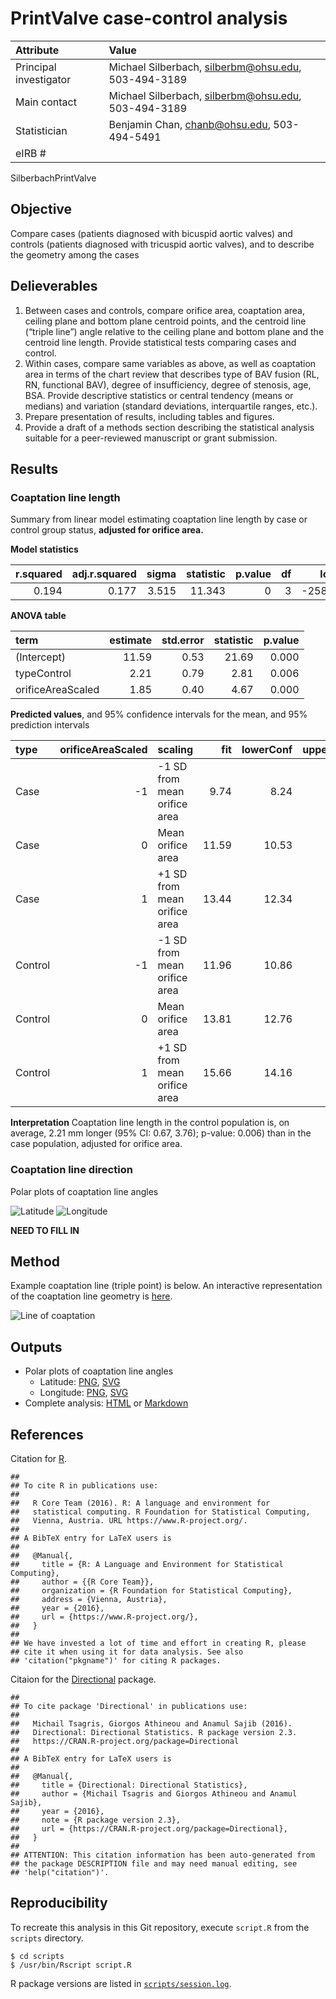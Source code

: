 # PrintValve case-control analysis

Attribute | Value
:---|:---
Principal investigator | Michael Silberbach, silberbm@ohsu.edu, 503-494-3189
Main contact | Michael Silberbach, silberbm@ohsu.edu, 503-494-3189
Statistician | Benjamin Chan, chanb@ohsu.edu, 503-494-5491
eIRB # | 
SilberbachPrintValve


## Objective

Compare cases (patients diagnosed with bicuspid aortic valves) and controls
(patients diagnosed with tricuspid aortic valves), and to describe the
geometry among the cases


## Delieverables

1. Between cases and controls, compare orifice area, coaptation area, ceiling
plane and bottom plane centroid points, and the centroid line (“triple line”)
angle relative to the ceiling plane and bottom plane and the centroid line
length. Provide statistical tests comparing cases and control.
2. Within cases, compare same variables as above, as well as coaptation area
in terms of the chart review that describes type of BAV fusion (RL, RN,
functional BAV), degree of insufficiency, degree of stenosis, age, BSA.
Provide descriptive statistics or central tendency (means or medians) and
variation (standard deviations, interquartile ranges, etc.).
3. Prepare presentation of results, including tables and figures.
4. Provide a draft of a methods section describing the statistical analysis
suitable for a peer-reviewed manuscript or grant submission.


## Results


### Coaptation line length

Summary from linear model estimating coaptation line length by case or control group status,
**adjusted for orifice area.**

**Model statistics**

| r.squared| adj.r.squared| sigma| statistic| p.value| df|   logLik|     AIC|     BIC| deviance| df.residual|
|---------:|-------------:|-----:|---------:|-------:|--:|--------:|-------:|-------:|--------:|-----------:|
|     0.194|         0.177| 3.515|    11.343|       0|  3| -258.048| 524.097| 534.396| 1161.443|          94|

**ANOVA table**

|term              | estimate| std.error| statistic| p.value|
|:-----------------|--------:|---------:|---------:|-------:|
|(Intercept)       |    11.59|      0.53|     21.69|   0.000|
|typeControl       |     2.21|      0.79|      2.81|   0.006|
|orificeAreaScaled |     1.85|      0.40|      4.67|   0.000|

**Predicted values**, and 95% confidence intervals for the mean, and 95% prediction intervals

|type    | orificeAreaScaled|scaling                      |   fit| lowerConf| upperConf| lowerPred| upperPred|
|:-------|-----------------:|:----------------------------|-----:|---------:|---------:|---------:|---------:|
|Case    |                -1|-1 SD from mean orifice area |  9.74|      8.24|     11.25|      2.60|     16.88|
|Case    |                 0|Mean orifice area            | 11.59|     10.53|     12.65|      4.53|     18.65|
|Case    |                 1|+1 SD from mean orifice area | 13.44|     12.34|     14.55|      6.38|     20.51|
|Control |                -1|-1 SD from mean orifice area | 11.96|     10.86|     13.05|      4.89|     19.02|
|Control |                 0|Mean orifice area            | 13.81|     12.76|     14.86|      6.75|     20.86|
|Control |                 1|+1 SD from mean orifice area | 15.66|     14.16|     17.15|      8.52|     22.79|

**Interpretation**
Coaptation line length in the control population is, on average,
2.21 mm longer 
(95% CI: 
0.67, 
3.76);
p-value:
0.006)
than in the case population,
adjusted for orifice area.


### Coaptation line direction

Polar plots of coaptation line angles

![Latitude](figures/plotLatitude.png)
![Longitude](figures/plotLongitude.png)

**NEED TO FILL IN**


## Method

Example coaptation line (triple point) is below.
An interactive representation of the coaptation line geometry is [here](https://ggbm.at/CeF95YMN).

![Line of coaptation](figures/Line_of_coaptation.png)


## Outputs

* Polar plots of coaptation line angles
  * Latitude: [PNG](figures/plotLatitude.png), [SVG](figures/plotLatitude.svg)  
  * Longitude: [PNG](figures/plotLongitude.png), [SVG](figures/plotLongitude.svg)  
* Complete analysis: [HTML](docs/index.html) or [Markdown](docs/index.md)


## References

Citation for [R](https://www.R-project.org/).

```
## 
## To cite R in publications use:
## 
##   R Core Team (2016). R: A language and environment for
##   statistical computing. R Foundation for Statistical Computing,
##   Vienna, Austria. URL https://www.R-project.org/.
## 
## A BibTeX entry for LaTeX users is
## 
##   @Manual{,
##     title = {R: A Language and Environment for Statistical Computing},
##     author = {{R Core Team}},
##     organization = {R Foundation for Statistical Computing},
##     address = {Vienna, Austria},
##     year = {2016},
##     url = {https://www.R-project.org/},
##   }
## 
## We have invested a lot of time and effort in creating R, please
## cite it when using it for data analysis. See also
## 'citation("pkgname")' for citing R packages.
```

Citaion for the [Directional](https://CRAN.R-project.org/package=Directional) package.

```
## 
## To cite package 'Directional' in publications use:
## 
##   Michail Tsagris, Giorgos Athineou and Anamul Sajib (2016).
##   Directional: Directional Statistics. R package version 2.3.
##   https://CRAN.R-project.org/package=Directional
## 
## A BibTeX entry for LaTeX users is
## 
##   @Manual{,
##     title = {Directional: Directional Statistics},
##     author = {Michail Tsagris and Giorgos Athineou and Anamul Sajib},
##     year = {2016},
##     note = {R package version 2.3},
##     url = {https://CRAN.R-project.org/package=Directional},
##   }
## 
## ATTENTION: This citation information has been auto-generated from
## the package DESCRIPTION file and may need manual editing, see
## 'help("citation")'.
```


## Reproducibility

To recreate this analysis in this Git repository, execute `script.R` from the `scripts` directory.

```
$ cd scripts
$ /usr/bin/Rscript script.R
```

R package versions are listed in [`scripts/session.log`](scripts/session.log).

